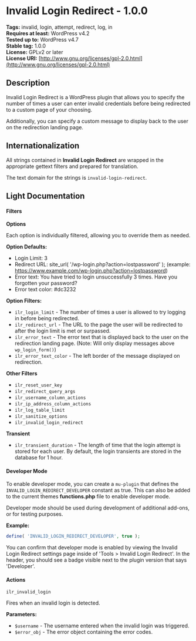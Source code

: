 # Invalid Login Redirect - 1.0.0

**Tags:**              invalid, login, attempt, redirect, log, in <br />
**Requires at least:** WordPress v4.2 <br />
**Tested up to:**      WordPress v4.7 <br />
**Stable tag:**        1.0.0 <br />
**License:**           GPLv2 or later <br />
**License URI:**       [http://www.gnu.org/licenses/gpl-2.0.html](http://www.gnu.org/licenses/gpl-2.0.html)

## Description

Invalid Login Redirect is a WordPress plugin that allows you to specify the number of times a user can enter invalid credentials before being redirected to a custom page of your choosing.

Additionally, you can specify a custom message to display back to the user on the redirection landing page.

## Internationalization

All strings contained in **Invalid Login Redirect** are wrapped in the appropriate gettext filters and prepared for translation.

The text domain for the strings is `invalid-login-redirect`.

## Light Documentation

#### Filters

**Options**

Each option is individually filtered, allowing you to override them as needed.

**Option Defaults:**
- Login Limit: 3
- Redirect URL: site_url( '/wp-login.php?action=lostpassword' ); (example: https://www.example.com/wp-login.php?action=lostpassword)
- Error text: You have tried to login unsuccessfully 3 times. Have you forgotten your password?
- Error text color: #dc3232

**Option Filters:**
- `ilr_login_limit` - The number of times a user is allowed to try logging in before being redirected.
- `ilr_redirect_url` - The URL to the page the user will be redirected to after the login limit is met or surpassed.
- `ilr_error_text` - The error text that is displayed back to the user on the redirection landing page. (Note: Will only display messages above `wp_login_form()`)
- `ilr_error_text_color` - The left border of the message displayed on redirection.

**Other Filters**
- `ilr_reset_user_key`
- `ilr_redirect_query_args`
- `ilr_username_column_actions`
- `ilr_ip_address_column_actions`
- `ilr_log_table_limit`
- `ilr_sanitize_options`
- `ilr_invalid_login_redirect`

**Transient**
- `ilr_transient_duration` - The length of time that the login attempt is stored for each user. By default, the login transients are stored in the database for 1 hour.

#### Developer Mode

To enable developer mode, you can create a `mu-plugin` that defines the `INVALID_LOGIN_REDIRECT_DEVELOPER` constant as true. This can also be added to the current themes **functions.php** file to enable developer mode.

Developer mode should be used during development of additional add-ons, or for testing purposes.

**Example:**
```php
define( 'INVALID_LOGIN_REDIRECT_DEVELOPER', true );
```

You can confirm that developer mode is enabled by viewing the Invalid Login Redirect settings page inside of 'Tools > Invalid Login Redirect'. In the header, you should see a badge visible next to the plugin version that says 'Developer'.

#### Actions

`ilr_invalid_login`

Fires when an invalid login is detected.

**Parameters:**
- `$username`  - The username entered when the invalid login was triggered.
- `$error_obj` - The error object containing the error codes.
